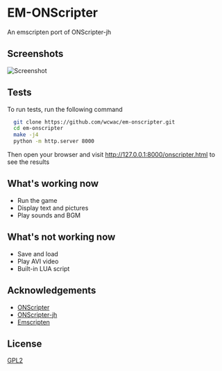 
# EM-ONScripter

An emscripten port of ONScripter-jh


## Screenshots

![Screenshot](https://i.loli.net/2021/08/08/M8oHmtVkGTnpsxZ.png)
## Tests

To run tests, run the following command

```bash
  git clone https://github.com/wcwac/em-onscripter.git
  cd em-onscripter
  make -j4
  python -m http.server 8000
```

Then open your browser and visit http://127.0.0.1:8000/onscripter.html to see the results
  
## What's working now

* Run the game
* Display text and pictures
* Play sounds and BGM

## What's not working now

* Save and load
* Play AVI video
* Built-in LUA script
## Acknowledgements

 - [ONScripter](http://onscripter.osdn.jp/onscripter.html)
 - [ONScripter-jh](https://bitbucket.org/jh10001/onscripter-jh)
 - [Emscripten](https://emscripten.org)

  
## License

[GPL2](https://github.com/wcwac/em-onscripter/blob/master/LICENSE/)

  